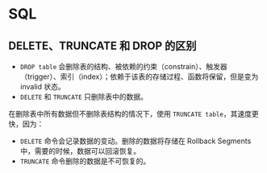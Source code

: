 # SQL

## DELETE、TRUNCATE 和 DROP 的区别

- `DROP table` 会删除表的结构、被依赖的约束（constrain）、触发器（trigger）、索引（index）；依赖于该表的存储过程、函数将保留，但是变为 invalid 状态。
- `DELETE` 和 `TRUNCATE` 只删除表中的数据。

在删除表中所有数据但不删除表结构的情况下，使用 `TRUNCATE table`，其速度更快，因为：

- `DELETE` 命令会记录数据的变动。删除的数据将存储在 Rollback Segments 中，需要的时候，数据可以回滚恢复。
- `TRUNCATE` 命令删除的数据是不可恢复的。
